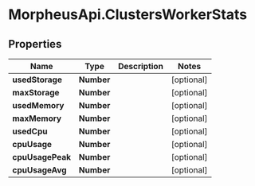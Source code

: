# MorpheusApi.ClustersWorkerStats

## Properties

Name | Type | Description | Notes
------------ | ------------- | ------------- | -------------
**usedStorage** | **Number** |  | [optional] 
**maxStorage** | **Number** |  | [optional] 
**usedMemory** | **Number** |  | [optional] 
**maxMemory** | **Number** |  | [optional] 
**usedCpu** | **Number** |  | [optional] 
**cpuUsage** | **Number** |  | [optional] 
**cpuUsagePeak** | **Number** |  | [optional] 
**cpuUsageAvg** | **Number** |  | [optional] 


